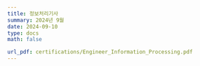 ```yaml
---
title: 정보처리기사
summary: 2024년 9월
date: 2024-09-10
type: docs
math: false

url_pdf: certifications/Engineer_Information_Processing.pdf
---
```

